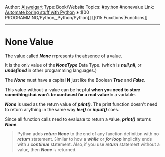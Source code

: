 Author: [Alsweigart](https://alsweigart.com/)
Type: Book/Website
Topics: #python #nonevalue
Link: [Automate boring stuff with Python](https://automatetheboringstuff.com/)
∗:[[00 PROGRAMMING/Python/_Python/Python]] [[015 Functions|Functions]] 

---
# None Value
The value called ***None*** represents the absence of a value.

It is the only value of the ***NoneType*** Data Type. (which is ***null***,***nil***, or ***undefined*** in other programming languages.)

The ***None*** must have a capital **N** just like the Boolean ***True*** and ***False***.


This value-without-a-value can be helpful **when you need to store something that won’t be confused for a real value** in a variable.

***None*** is used as the return value of ***print()***. The print function doesn't need to return anything in the same way ***len()*** or ***input()*** does.

Since all function calls need to evaluate to return a value, ***print()*** returns ***None***.

> Python adds ***return None*** to the end of any function definition with no ***return*** statement. Similar to how a ***while*** or ***for loop*** implicitly ends with a ***continue*** statement. Also, if you use ***return*** statement without a value, then ***None*** is returned.